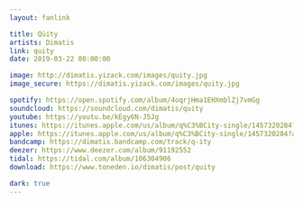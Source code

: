 ```yaml
---
layout: fanlink

title: Qüity
artists: Dimatis
link: quity
date: 2019-03-22 00:00:00

image: http://dimatis.yizack.com/images/quity.jpg
image_secure: https://dimatis.yizack.com/images/quity.jpg

spotify: https://open.spotify.com/album/4oqrjHma1EHXmblZj7vmGg
soundcloud: https://soundcloud.com/dimatis/quity
youtube: https://youtu.be/kEgy6N-J5Jg
itunes: https://itunes.apple.com/us/album/q%C3%BCity-single/1457320284?app=itunes
apple: https://itunes.apple.com/us/album/q%C3%BCity-single/1457320284?app=music
bandcamp: https://dimatis.bandcamp.com/track/q-ity
deezer: https://www.deezer.com/album/91192552
tidal: https://tidal.com/album/106304906
download: https://www.toneden.io/dimatis/post/quity

dark: true
---
```

